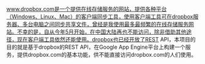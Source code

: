 www.dropbox.com是一个提供在线存储服务的网站，提供各种平台（Windows、Linux、Mac）的客户端同步工具，使用客户端工具可在dropbox服务器、多台电脑之间同步共享文件，曾经是我使用最多最频繁的在线存储服务网站。不幸的是，自从今年5月开始，在中国大陆再也不能访问，除非借助其他途径，现在客户端工具依然还能使用。dropbox也已经开放了REST API，本项目的目的就是基于dropbox的REST API，在Google App Engine平台上构建一个服务，提供dropbox.com的基本功能，供不能直接访问dropbox.com的人们使用。